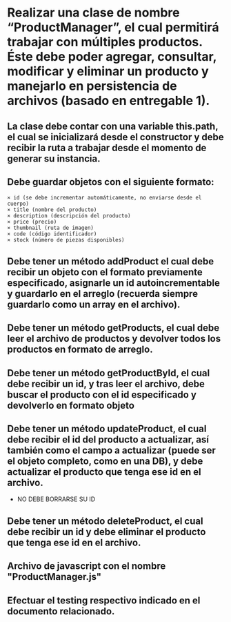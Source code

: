 # Realizar una clase de nombre “ProductManager”, el cual permitirá trabajar con múltiples productos. Éste debe poder agregar, consultar, modificar y eliminar un producto y manejarlo en persistencia de archivos (basado en entregable 1). #

## La clase debe contar con una variable this.path, el cual se inicializará desde el constructor y debe recibir la ruta a trabajar desde el momento de generar su instancia.

## Debe guardar objetos con el siguiente formato:
    × id (se debe incrementar automáticamente, no enviarse desde el cuerpo)
    × title (nombre del producto)
    × description (descripción del producto)
    × price (precio)
    × thumbnail (ruta de imagen)
    × code (código identificador)
    × stock (número de piezas disponibles)


## Debe tener un método addProduct el cual debe recibir un objeto con el formato previamente especificado, asignarle un id autoincrementable y guardarlo en el arreglo (recuerda siempre guardarlo como un array en el archivo).

## Debe tener un método getProducts, el cual debe leer el archivo de productos y devolver todos los productos en formato de arreglo.

## Debe tener un método getProductById, el cual debe recibir un id, y tras leer el archivo, debe buscar el producto con el id especificado y devolverlo en formato objeto

## Debe tener un método updateProduct, el cual debe recibir el id del producto a actualizar, así también como el campo a actualizar (puede ser el objeto completo, como en una DB), y debe actualizar el producto que tenga ese id en el archivo.
- NO DEBE BORRARSE SU ID

## Debe tener un método deleteProduct, el cual debe recibir un id y debe eliminar el producto que tenga ese id en el archivo.

## Archivo de javascript con el nombre "ProductManager.js"

## Efectuar el testing respectivo indicado en el documento relacionado.